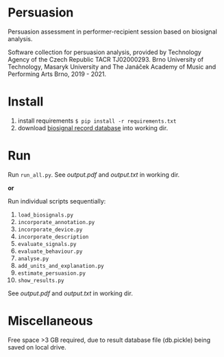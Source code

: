 # Persuasion
Persuasion assessment in performer-recipient session based on biosignal analysis. 

Software collection for persuasion analysis, provided by Technology Agency of the Czech Republic TACR TJ02000293. 
Brno University of Technology, Masaryk University and The Janáček Academy of Music and Performing Arts Brno, 2019 - 2021.

# Install
1. install requirements  `$ pip install -r requirements.txt`
2. download [biosignal record database](https://drive.google.com/file/d/1bvtsGG7NHU1nbTTuAJb6lsSn_bU1p1j8/view?usp=sharing) into working dir.

# Run
Run `run_all.py`. See *output.pdf* and *output.txt* in working dir. 

**or**

Run individual scripts sequentially:
1. `load_biosignals.py`
2. `incorporate_annotation.py`
3. `incorporate_device.py`
4. `incorporate_description`
5. `evaluate_signals.py`
6. `evaluate_behaviour.py`
7. `analyse.py`
8. `add_units_and_explanation.py`
9. `estimate_persuasion.py`
10. `show_results.py`

See *output.pdf* and *output.txt* in working dir. 

# Miscellaneous
Free space >3 GB required, due to result database file (db.pickle) being saved on local drive.
